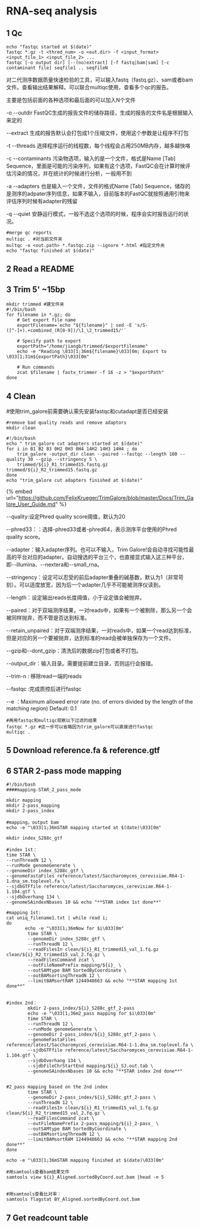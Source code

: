 # RNA-seq analysis

## 1 Qc

```
echo "fastqc started at $(date)"
fastqc *.gz -t <thred_num> -o <out.dir> -f <input_format> <input_file_1> <input_file_2> ...
fastqc [-o output dir] [--(no)extract] [-f fastq|bam|sam] [-c contaminant file] seqfile1 .. seqfileN
```

对二代测序数据质量快速检验的工具，可以输入fastq（fastq.gz）、sam或者bam文件。查看输出结果解释。可以联合multiqc使用，查看多个qc的报告。

主要是包括前面的各种选项和最后面的可以加入N个文件

\-o --outdir FastQC生成的报告文件的储存路径，生成的报告的文件名是根据输入来定的

\--extract 生成的报告默认会打包成1个压缩文件，使用这个参数是让程序不打包

\-t --threads 选择程序运行的线程数，每个线程会占用250MB内存，越多越快咯

\-c --contaminants 污染物选项，输入的是一个文件，格式是Name \[Tab] Sequence，里面是可能的污染序列，如果有这个选项，FastQC会在计算时候评估污染的情况，并在统计的时候进行分析，一般用不到

\-a --adapters 也是输入一个文件，文件的格式Name \[Tab] Sequence，储存的是测序的adpater序列信息，如果不输入，目前版本的FastQC就按照通用引物来评估序列时候有adapter的残留

\-q --quiet 安静运行模式，一般不选这个选项的时候，程序会实时报告运行的状况。

```
#merge qc reports
multiqc . #对当前文件夹
multqc -o <out.path> *.fastqc.zip --ignore *.html #指定文件夹
echo "fastqc finished at $(date)"
```

## 2 Read a README

## 3 Trim 5' \~15bp

```
mkdir trimmed #建文件夹
#!/bin/bash
for filename in *.gz; do
    # Get export file name
    exportFilename=`echo "${filename}" | sed -E 's/S-([^-]+).+combined_(R[0-9])/\1_\2_trimmed15/'`
    
    # Specify path to export
    exportPath="/home/jiangb/trimmed/$exportFilename"
    echo -e "Reading \033[1;36m${filename}\033[0m; Export to \033[1;31m${exportPath}\033[0m"

    # Run commands
    zcat $filename | fastx_trimmer -f 16 -z > "$exportPath"
done
```

## 4 Clean

\#使用trim\_galore前需要确认需先安装fastqc和cutadapt是否已经安装

```
#remove bad quality reads and remove adaptors
mkdir clean

#!/bin/bash
echo " trim_galore cut adapters started at $(date)"
for i in B1 B2 B3 0H2 0H3 0H4 14H2 14H3 14H4 ; do
	trim_galore -output_dir clean --paired --fastqc --length 100 --quality 30 --gzip --stringency 5 \
	trimmed/${i}_R1_trimmed15.fastq.gz trimmed/${i}_R2_trimmed15.fastq.gz
done
echo "trim_galore cut adapters finished at $(date)"
```

{% embed url="https://github.com/FelixKrueger/TrimGalore/blob/master/Docs/Trim_Galore_User_Guide.md" %}

\--quality:设定Phred quality score阈值，默认为20

\--phred33：：选择-phred33或者-phred64，表示测序平台使用的Phred quality score。

\--adapter：输入adapter序列。也可以不输入，Trim Galore!会自动寻找可能性最高的平台对应的adapter。自动搜选的平台三个，也直接显式输入这三种平台，即--illumina、--nextera和--small\_rna。

\--stringency：设定可以忍受的前后adapter重叠的碱基数，默认为1（非常苛刻）。可以适度放宽，因为后一个adapter几乎不可能被测序仪读到。

\--length：设定输出reads长度阈值，小于设定值会被抛弃。

\--paired：对于双端测序结果，一对reads中，如果有一个被剔除，那么另一个会被同样抛弃，而不管是否达到标准。

\--retain\_unpaired：对于双端测序结果，一对reads中，如果一个read达到标准，但是对应的另一个要被抛弃，达到标准的read会被单独保存为一个文件。

\--gzip和--dont\_gzip：清洗后的数据zip打包或者不打包。

\--output\_dir：输入目录。需要提前建立目录，否则运行会报错。

\--trim-n : 移除read一端的reads

\--fastqc :完成质控后进行fastqc

\--e ：Maximum allowed error rate (no. of errors divided by the length of the matching region) Default: 0.1

```
#再用fastqc和multiqc观察以下过滤的结果
fastqc *.gz #这一步可以省略因为trim_galore可以直接进行fastqc
multiqc .
```

## 5 Download reference.fa & reference.gtf

## 6 STAR 2-pass mode mapping

```
#!/bin/bash
####mapping-STAR_2_pass_mode

mkdir mapping
mkdir 2-pass_mapping
mkdir 2-pass_index

#mapping，output bam
echo -e "\033[1;36mSTAR mapping started at $(date)\033[0m"

mkdir index_S288c_gtf

#index 1st：
time STAR \
--runThreadN 12 \
--runMode genomeGenerate \
--genomeDir index_S288c_gtf \
--genomeFastaFiles reference/latest/Saccharomyces_cerevisiae.R64-1-1.dna_sm.toplevel.fa \
--sjdbGTFfile reference/latest/Saccharomyces_cerevisiae.R64-1-1.104.gtf \
--sjdbOverhang 134 \
--genomeSAindexNbases 10 && echo "**STAR index 1st done**"

#mapping 1st:
cat uniq_filename1.txt | while read i;
do
       echo -e "\033[1;36mNow for $i\033[0m"    
        time STAR \
        --genomeDir index_S288c_gtf \
        --runThreadN 12 \
        --readFilesIn clean/${i}_R1_trimmed15_val_1.fq.gz clean/${i}_R2_trimmed15_val_2.fq.gz \
        --readFilesCommand zcat \
        --outFileNamePrefix mapping/${i}_ \
        --outSAMtype BAM SortedByCoordinate \
        --outBAMsortingThreadN 12 \
        --limitBAMsortRAM 1244948663 && echo "**STAR mapping 1st done**"


#index 2nd： 
        mkdir 2-pass_index/${i}_S288c_gtf_2-pass
        echo -e "\033[1;36m2_pass mapping for $i\033[0m"
        time STAR \
        --runThreadN 12 \
        --runMode genomeGenerate \
        --genomeDir 2-pass_index/${i}_S288c_gtf_2-pass \
        --genomeFastaFiles reference/latest/Saccharomyces_cerevisiae.R64-1-1.dna_sm.toplevel.fa \
        --sjdbGTFfile reference/latest/Saccharomyces_cerevisiae.R64-1-1.104.gtf \
        --sjdbOverhang 134 \
        --sjdbFileChrStartEnd mapping/${i}_SJ.out.tab \
        --genomeSAindexNbases 10 && echo "**STAR index 2nd done**"


#2_pass mapping based on the 2nd index
        time STAR \
        --genomeDir 2-pass_index/${i}_S288c_gtf_2-pass \
        --runThreadN 12 \
        --readFilesIn clean/${i}_R1_trimmed15_val_1.fq.gz clean/${i}_R2_trimmed15_val_2.fq.gz \
        --readFilesCommand zcat \
        --outFileNamePrefix 2-pass_mapping/${i}_2-pass_ \
        --outSAMtype BAM SortedByCoordinate \
        --outBAMsortingThreadN 12 \
        --limitBAMsortRAM 1244948663 && echo "**STAR mapping 2nd done**"
done

echo -e "\033[1;36mSTAR mapping finished at $(date)\033[0m"
```

```
#用samtools查看bam结果文件
samtools view ${i}_Aligned.sortedByCoord.out.bam |head -n 5


#用samtools查看比对率：
samtools flagstat BY_Aligned.sortedByCoord.out.bam
```

## 7 Get readcount table

```
```
